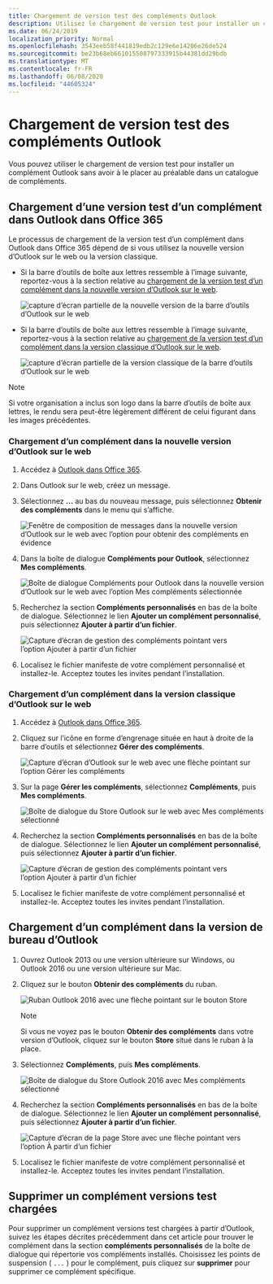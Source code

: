 ```yaml
---
title: Chargement de version test des compléments Outlook
description: Utilisez le chargement de version test pour installer un complément Outlook sans avoir à le placer au préalable dans un catalogue de compléments.
ms.date: 06/24/2019
localization_priority: Normal
ms.openlocfilehash: 3543eeb58f441819edb2c129e6e14206e26de524
ms.sourcegitcommit: be23b68eb661015508797333915b44381dd29bdb
ms.translationtype: MT
ms.contentlocale: fr-FR
ms.lasthandoff: 06/08/2020
ms.locfileid: "44605324"
---
```

# <a name="sideload-outlook-add-ins-for-testing"></a>Chargement de version test des compléments Outlook

Vous pouvez utiliser le chargement de version test pour installer un complément Outlook sans avoir à le placer au préalable dans un catalogue de compléments.


## <a name="sideload-an-add-in-in-outlook-in-office-365"></a>Chargement d’une version test d’un complément dans Outlook dans Office 365

Le processus de chargement de la version test d’un complément dans Outlook dans Office 365 dépend de si vous utilisez la nouvelle version d’Outlook sur le web ou la version classique.

- Si la barre d’outils de boîte aux lettres ressemble à l’image suivante, reportez-vous à la section relative au [chargement de la version test d’un complément dans la nouvelle version d’Outlook sur le web](#sideload-an-add-in-in-the-new-outlook-on-the-web).

    ![capture d’écran partielle de la nouvelle version de la barre d’outils d’Outlook sur le web](../images/outlook-on-the-web-new-toolbar.png)

- Si la barre d’outils de boîte aux lettres ressemble à l’image suivante, reportez-vous à la section relative au [chargement de la version test d’un complément dans la version classique d’Outlook sur le web](#sideload-an-add-in-in-classic-outlook-on-the-web).

    ![capture d’écran partielle de la version classique de la barre d’outils d’Outlook sur le web](../images/outlook-on-the-web-classic-toolbar.png)

> [!NOTE]
> Si votre organisation a inclus son logo dans la barre d’outils de boîte aux lettres, le rendu sera peut-être légèrement différent de celui figurant dans les images précédentes.

### <a name="sideload-an-add-in-in-the-new-outlook-on-the-web"></a>Chargement d’un complément dans la nouvelle version d’Outlook sur le web

1. Accédez à [Outlook dans Office 365](https://outlook.office.com).

1. Dans Outlook sur le web, créez un message.   

1. Sélectionnez **...** au bas du nouveau message, puis sélectionnez **Obtenir des compléments** dans le menu qui s’affiche.

    ![Fenêtre de composition de messages dans la nouvelle version d’Outlook sur le web avec l’option pour obtenir des compléments en évidence](../images/outlook-on-the-web-new-get-add-ins.png)

1. Dans la boîte de dialogue **Compléments pour Outlook**, sélectionnez **Mes compléments**.

    ![Boîte de dialogue Compléments pour Outlook dans la nouvelle version d’Outlook sur le web avec l’option Mes compléments sélectionnée](../images/outlook-on-the-web-new-my-add-ins.png)

1. Recherchez la section **Compléments personnalisés** en bas de la boîte de dialogue. Sélectionnez le lien **Ajouter un complément personnalisé**, puis sélectionnez **Ajouter à partir d’un fichier**.

    ![Capture d’écran de gestion des compléments pointant vers l’option Ajouter à partir d’un fichier](../images/outlook-sideload-desktop-add-from-file.png)

1. Localisez le fichier manifeste de votre complément personnalisé et installez-le. Acceptez toutes les invites pendant l’installation.

### <a name="sideload-an-add-in-in-classic-outlook-on-the-web"></a>Chargement d’un complément dans la version classique d’Outlook sur le web

1. Accédez à [Outlook dans Office 365](https://outlook.office.com).

1. Cliquez sur l’icône en forme d’engrenage située en haut à droite de la barre d’outils et sélectionnez **Gérer des compléments**.

    ![Capture d’écran d’Outlook sur le web avec une flèche pointant sur l’option Gérer les compléments](../images/outlook-sideload-web-manage-integrations.png)

1. Sur la page **Gérer les compléments**, sélectionnez **Compléments**, puis **Mes compléments**.

    ![Boîte de dialogue du Store Outlook sur le web avec Mes compléments sélectionné](../images/outlook-sideload-store-select-add-ins.png)

1. Recherchez la section **Compléments personnalisés** en bas de la boîte de dialogue. Sélectionnez le lien **Ajouter un complément personnalisé**, puis sélectionnez **Ajouter à partir d’un fichier**.

    ![Capture d’écran de gestion des compléments pointant vers l’option Ajouter à partir d’un fichier](../images/outlook-sideload-desktop-add-from-file.png)

1. Localisez le fichier manifeste de votre complément personnalisé et installez-le. Acceptez toutes les invites pendant l’installation.

## <a name="sideload-an-add-in-in-outlook-on-the-desktop"></a>Chargement d’un complément dans la version de bureau d’Outlook

1. Ouvrez Outlook 2013 ou une version ultérieure sur Windows, ou Outlook 2016 ou une version ultérieure sur Mac.

1. Cliquez sur le bouton **Obtenir des compléments** du ruban.

    ![Ruban Outlook 2016 avec une flèche pointant sur le bouton Store](../images/outlook-sideload-desktop-store.png)

    > [!NOTE]
    > Si vous ne voyez pas le bouton **Obtenir des compléments** dans votre version d’Outlook, cliquez sur le bouton **Store** situé dans le ruban à la place.

1. Sélectionnez **Compléments**, puis **Mes compléments**.

    ![Boîte de dialogue du Store Outlook 2016 avec Mes compléments sélectionné](../images/outlook-sideload-store-select-add-ins.png)

1. Recherchez la section **Compléments personnalisés** en bas de la boîte de dialogue. Sélectionnez le lien **Ajouter un complément personnalisé**, puis sélectionnez **Ajouter à partir d’un fichier**.

    ![Capture d’écran de la page Store avec une flèche pointant vers l’option À partir d’un fichier](../images/outlook-sideload-desktop-add-from-file.png)

1. Localisez le fichier manifeste de votre complément personnalisé et installez-le. Acceptez toutes les invites pendant l’installation.

## <a name="remove-a-sideloaded-add-in"></a>Supprimer un complément versions test chargées

Pour supprimer un complément versions test chargées à partir d’Outlook, suivez les étapes décrites précédemment dans cet article pour trouver le complément dans la section **compléments personnalisés** de la boîte de dialogue qui répertorie vos compléments installés. Choisissez les points de suspension ( `...` ) pour le complément, puis cliquez sur **supprimer** pour supprimer ce complément spécifique.